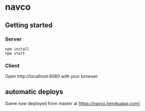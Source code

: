 # navco

## Getting started

### Server
```
npm install
npm start
```

### Client
Open http://localhost:8080 with your browser.


## automatic deploys
Game now deployed from master at https://navco.herokuapp.com/
